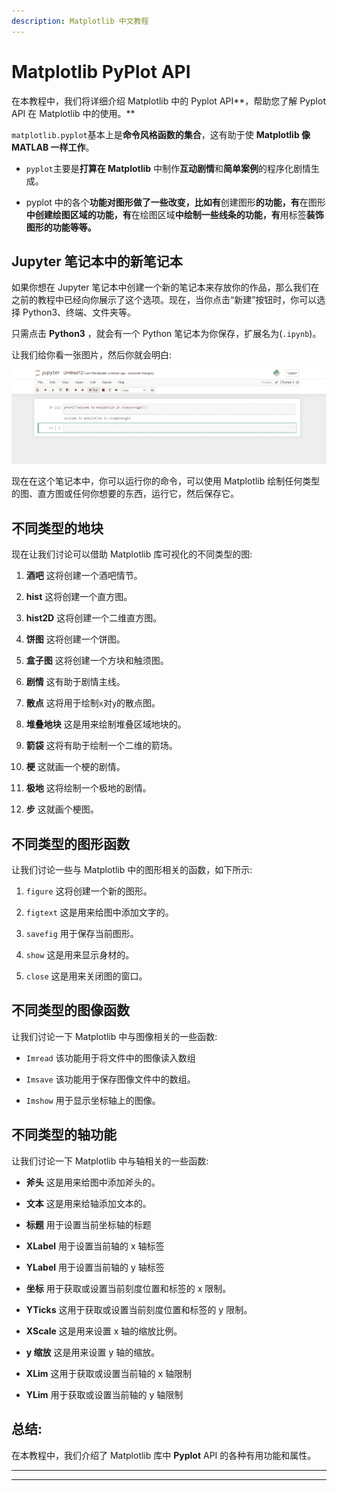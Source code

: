 ```yaml
---
description: Matplotlib 中文教程
---
```


# Matplotlib PyPlot API

在本教程中，我们将详细介绍 Matplotlib 中的 Pyplot API**，帮助您了解 Pyplot API 在 Matplotlib 中的使用。**

`matplotlib.pyplot`基本上是**命令风格函数的集合**，这有助于使 **Matplotlib 像 MATLAB 一样工作**。

*   `pyplot`主要是**打算在 Matplotlib** 中制作**互动剧情**和**简单案例**的程序化剧情生成。

*   pyplot 中的各个**功能对图形做了一些改变，比如有**创建图形**的功能，有**在图形**中创建绘图区域的功能，有**在绘图区域**中绘制一些线条的功能，有**用标签**装饰图形的功能等等。**

## Jupyter 笔记本中的新笔记本

如果你想在 Jupyter 笔记本中创建一个新的笔记本来存放你的作品，那么我们在之前的教程中已经向你展示了这个选项。现在，当你点击“新建”按钮时，你可以选择 Python3、终端、文件夹等。

只需点击 **Python3** ，就会有一个 Python 笔记本为你保存，扩展名为(`.ipynb`)。

让我们给你看一张图片，然后你就会明白:

![using Pyplot API in Matplotlib](img/df3012dee925ef272f682a08032fe399.png)

现在在这个笔记本中，你可以运行你的命令，可以使用 Matplotlib 绘制任何类型的图、直方图或任何你想要的东西，运行它，然后保存它。

## 不同类型的地块

现在让我们讨论可以借助 Matplotlib 库可视化的不同类型的图:

1.  **酒吧**
    这将创建一个酒吧情节。

2.  **hist**
    这将创建一个直方图。

3.  **hist2D**
    这将创建一个二维直方图。

4.  **饼图**
    这将创建一个饼图。

5.  **盒子图**
    这将创建一个方块和触须图。

6.  **剧情**
    这有助于剧情主线。

7.  **散点**
    这将用于绘制`x`对`y`的散点图。

8.  **堆叠地块**
    这是用来绘制堆叠区域地块的。

9.  **箭袋**
    这将有助于绘制一个二维的箭场。

10.  **梗**
    这就画一个梗的剧情。

11.  **极地**
    这将绘制一个极地的剧情。

12.  **步**
    这就画个梗图。

## 不同类型的图形函数

让我们讨论一些与 Matplotlib 中的图形相关的函数，如下所示:

1.  `figure`
    这将创建一个新的图形。

2.  `figtext`
    这是用来给图中添加文字的。

3.  `savefig`
    用于保存当前图形。

4.  `show`
    这是用来显示身材的。

5.  `close`
    这是用来关闭图的窗口。

## 不同类型的图像函数

让我们讨论一下 Matplotlib 中与图像相关的一些函数:

*   `Imread`
    该功能用于将文件中的图像读入数组

*   `Imsave`
    该功能用于保存图像文件中的数组。

*   `Imshow`
    用于显示坐标轴上的图像。

## 不同类型的轴功能

让我们讨论一下 Matplotlib 中与轴相关的一些函数:

*   **斧头**
    这是用来给图中添加斧头的。

*   **文本**
    这是用来给轴添加文本的。

*   **标题**
    用于设置当前坐标轴的标题

*   **XLabel**
    用于设置当前轴的 x 轴标签

*   **YLabel**
    用于设置当前轴的 y 轴标签

*   **坐标**
    用于获取或设置当前刻度位置和标签的 x 限制。

*   **YTicks**
    这用于获取或设置当前刻度位置和标签的 y 限制。

*   **XScale**
    这是用来设置 x 轴的缩放比例。

*   **y 缩放**
    这是用来设置 y 轴的缩放。

*   **XLim**
    这用于获取或设置当前轴的 x 轴限制

*   **YLim**
    用于获取或设置当前轴的 y 轴限制

## 总结:

在本教程中，我们介绍了 Matplotlib 库中 **Pyplot** API 的各种有用功能和属性。

* * *

* * *